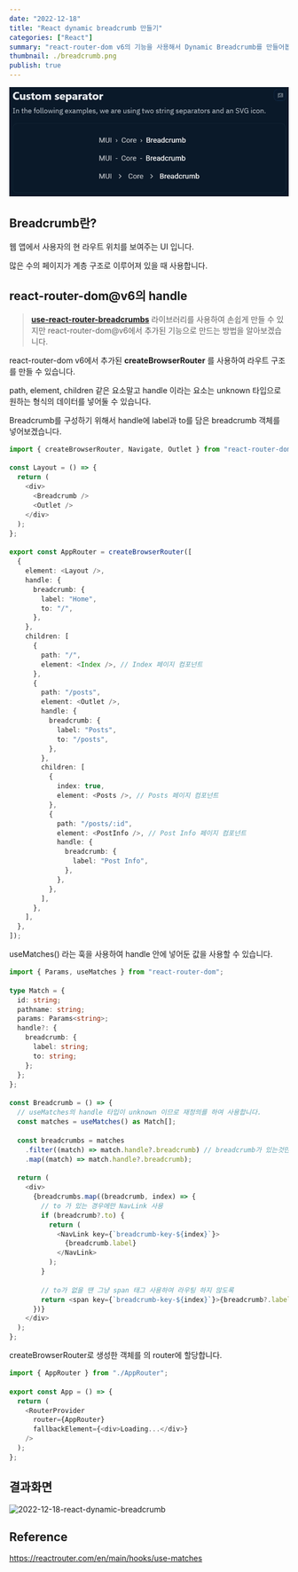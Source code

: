 ```yaml
---
date: "2022-12-18"
title: "React dynamic breadcrumb 만들기"
categories: ["React"]
summary: "react-router-dom v6의 기능을 사용해서 Dynamic Breadcrumb를 만들어봅시다."
thumbnail: ./breadcrumb.png
publish: true
---
```


![breadcrumb](./breadcrumb.png)

## Breadcrumb란?

웹 앱에서 사용자의 현 라우트 위치를 보여주는 UI 입니다.

많은 수의 페이지가 계층 구조로 이루어져 있을 때 사용합니다.

## react-router-dom@v6의 handle

> **[use-react-router-breadcrumbs](https://github.com/icd2k3/use-react-router-breadcrumbs)** 라이브러리를 사용하여 손쉽게 만들 수 있지만 react-router-dom@v6에서 추가된 기능으로 만드는 방법을 알아보겠습니다.

react-router-dom v6에서 추가된 **createBrowserRouter** 를 사용하여 라우트 구조를 만들 수 있습니다.

path, element, children 같은 요소말고 handle 이라는 요소는 unknown 타입으로 원하는 형식의 데이터를 넣어둘 수 있습니다.

Breadcrumb를 구성하기 위해서 handle에 label과 to를 담은 breadcrumb 객체를 넣어보겠습니다.

```typescript
import { createBrowserRouter, Navigate, Outlet } from "react-router-dom";

const Layout = () => {
  return (
    <div>
      <Breadcrumb />
      <Outlet />
    </div>
  );
};

export const AppRouter = createBrowserRouter([
  {
    element: <Layout />,
    handle: {
      breadcrumb: {
        label: "Home",
        to: "/",
      },
    },
    children: [
      {
        path: "/",
        element: <Index />, // Index 페이지 컴포넌트
      },
      {
        path: "/posts",
        element: <Outlet />,
        handle: {
          breadcrumb: {
            label: "Posts",
            to: "/posts",
          },
        },
        children: [
          {
            index: true,
            element: <Posts />, // Posts 페이지 컴포넌트
          },
          {
            path: "/posts/:id",
            element: <PostInfo />, // Post Info 페이지 컴포넌트
            handle: {
              breadcrumb: {
                label: "Post Info",
              },
            },
          },
        ],
      },
    ],
  },
]);
```

useMatches() 라는 훅을 사용하여 handle 안에 넣어둔 값을 사용할 수 있습니다.

```typescript
import { Params, useMatches } from "react-router-dom";

type Match = {
  id: string;
  pathname: string;
  params: Params<string>;
  handle?: {
    breadcrumb: {
      label: string;
      to: string;
    };
  };
};

const Breadcrumb = () => {
  // useMatches의 handle 타입이 unknown 이므로 재정의를 하여 사용합니다.
  const matches = useMatches() as Match[];

  const breadcrumbs = matches
    .filter((match) => match.handle?.breadcrumb) // breadcrumb가 있는것만 필터링
    .map((match) => match.handle?.breadcrumb);

  return (
    <div>
      {breadcrumbs.map((breadcrumb, index) => {
        // to 가 있는 경우에만 NavLink 사용
        if (breadcrumb?.to) {
          return (
            <NavLink key={`breadcrumb-key-${index}`}>
              {breadcrumb.label}
            </NavLink>
          );
        }

        // to가 없을 땐 그냥 span 태그 사용하여 라우팅 하지 않도록
        return <span key={`breadcrumb-key-${index}`}>{breadcrumb?.label}</span>;
      })}
    </div>
  );
};
```

createBrowserRouter로 생성한 객체를 <RouterProvider> 의 router에 할당합니다.

```typescript
import { AppRouter } from "./AppRouter";

export const App = () => {
  return (
    <RouterProvider
      router={AppRouter}
      fallbackElement={<div>Loading...</div>}
    />
  );
};
```

## 결과화면

![2022-12-18-react-dynamic-breadcrumb](https://user-images.githubusercontent.com/28969912/208301018-9a54192e-fda7-480b-8304-c79d8df1115e.gif)

## Reference

https://reactrouter.com/en/main/hooks/use-matches
